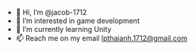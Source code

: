 - 👋 Hi, I’m @jacob-1712
- 👀 I’m interested in game development
- 🌱 I’m currently learning Unity
- 📫 Reach me on my email lpthaianh.1712@gmail.com

<!---
jacob-1712/jacob-1712 is a ✨ special ✨ repository because its `README.md` (this file) appears on your GitHub profile.
You can click the Preview link to take a look at your changes.
--->
